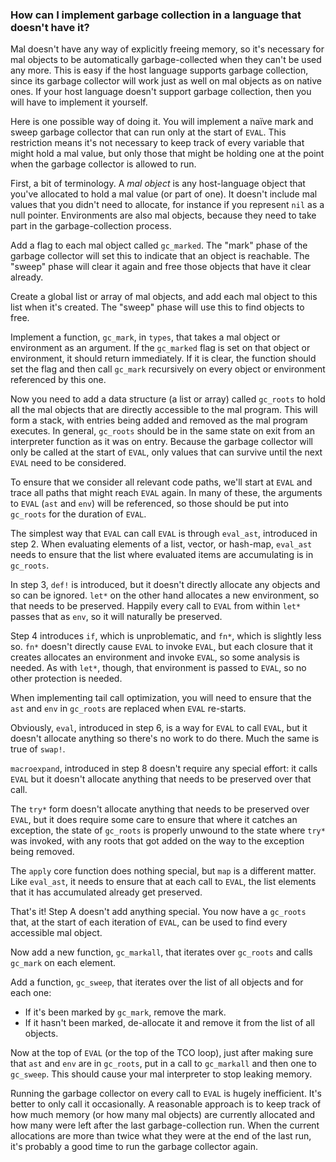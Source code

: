 ### How can I implement garbage collection in a language that doesn't have it?

Mal doesn't have any way of explicitly freeing memory, so it's
necessary for mal objects to be automatically garbage-collected when
they can't be used any more.  This is easy if the host language
supports garbage collection, since its garbage collector will work
just as well on mal objects as on native ones.  If your host language
doesn't support garbage collection, then you will have to implement it
yourself.

Here is one possible way of doing it.  You will implement a naïve mark
and sweep garbage collector that can run only at the start of `EVAL`.
This restriction means it's not necessary to keep track of every
variable that might hold a mal value, but only those that might be
holding one at the point when the garbage collector is allowed to run.

First, a bit of terminology.  A _mal object_ is any host-language
object that you've allocated to hold a mal value (or part of one).  It
doesn't include mal values that you didn't need to allocate, for
instance if you represent `nil` as a null pointer.  Environments are
also mal objects, because they need to take part in the
garbage-collection process.

Add a flag to each mal object called `gc_marked`.  The
"mark" phase of the garbage collector will set this to indicate that
an object is reachable.  The "sweep" phase will clear it again and
free those objects that have it clear already.

Create a global list or array of mal objects, and add each mal object
to this list when it's created.  The "sweep" phase will use this to
find objects to free.

Implement a function, `gc_mark`, in `types`, that takes a mal object
or environment as an argument.  If the `gc_marked` flag is set on that
object or environment, it should return immediately.  If it is clear,
the function should set the flag and then call `gc_mark` recursively
on every object or environment referenced by this one.

Now you need to add a data structure (a list or array) called
`gc_roots` to hold all the mal objects that are
directly accessible to the mal program.  This will form a stack, with
entries being added and removed as the mal program executes.  In
general, `gc_roots` should be in the same state on exit from an
interpreter function as it was on entry. Because the garbage collector
will only be called at the start of `EVAL`, only values that can
survive until the next `EVAL` need to be considered.  

To ensure that we consider all relevant code paths, we'll start at
`EVAL` and trace all paths that might reach `EVAL` again.  In many of
these, the arguments to `EVAL` (`ast` and `env`) will be referenced,
so those should be put into `gc_roots` for the duration of `EVAL`.

The simplest way that `EVAL` can call `EVAL` is through `eval_ast`,
introduced in step 2.  When evaluating elements of a list, vector, or
hash-map, `eval_ast` needs to ensure that the list where evaluated
items are accumulating is in `gc_roots`.

In step 3, `def!` is introduced, but it doesn't directly allocate any
objects and so can be ignored.  `let*` on the other hand allocates a
new environment, so that needs to be preserved.  Happily every call to
`EVAL` from within `let*` passes that as `env`, so it will naturally
be preserved.

Step 4 introduces `if`, which is unproblematic, and `fn*`, which is
slightly less so.  `fn*` doesn't directly cause `EVAL` to invoke
`EVAL`, but each closure that it creates allocates an environment and
invoke `EVAL`, so some analysis is needed.  As with `let*`, though,
that environment is passed to `EVAL`, so no other protection is
needed.

When implementing tail call optimization, you will need to ensure that
the `ast` and `env` in `gc_roots` are replaced when `EVAL` re-starts.

Obviously, `eval`, introduced in step 6, is a way for `EVAL` to call
`EVAL`, but it doesn't allocate anything so there's no work to do
there.  Much the same is true of `swap!`.

`macroexpand`, introduced in step 8 doesn't require any special
effort: it calls `EVAL` but it doesn't allocate anything that needs to
be preserved over that call.

The `try*` form doesn't allocate anything that needs to be preserved
over `EVAL`, but it does require some care to ensure that where it
catches an exception, the state of `gc_roots` is properly unwound to
the state where `try*` was invoked, with any roots that got added on
the way to the exception being removed.

The `apply` core function does nothing special, but `map` is a
different matter.  Like `eval_ast`, it needs to ensure that at each
call to `EVAL`, the list elements that it has accumulated already get
preserved.

That's it!  Step A doesn't add anything special.  You now have a
`gc_roots` that, at the start of each iteration of `EVAL`, can be used
to find every accessible mal object.

Now add a new function, `gc_markall`, that iterates over `gc_roots`
and calls `gc_mark` on each element.

Add a function, `gc_sweep`, that iterates over the list of all objects
and for each one:

* If it's been marked by `gc_mark`, remove the mark.
* If it hasn't been marked, de-allocate it and remove it from the list
  of all objects.

Now at the top of `EVAL` (or the top of the TCO loop), just after
making sure that `ast` and `env` are in `gc_roots`, put in a call to
`gc_markall` and then one to `gc_sweep`.  This should cause your mal
interpreter to stop leaking memory.

Running the garbage collector on every call to `EVAL` is hugely
inefficient.  It's better to only call it occasionally.  A reasonable
approach is to keep track of how much memory (or how many mal objects) are
currently allocated and how many were left after the last
garbage-collection run.  When the current allocations are more than
twice what they were at the end of the last run, it's probably a good
time to run the garbage collector again.
